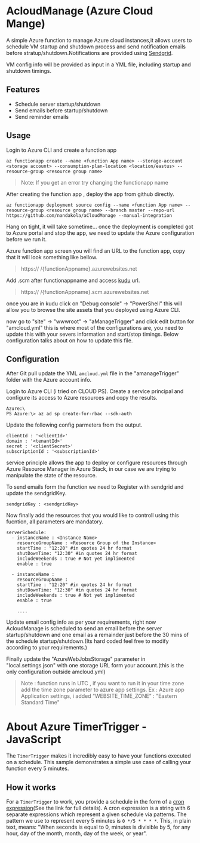 # AcloudManage (Azure Cloud Mange)

A simple Azure function to manage Azure cloud instances,it allows users to schedule VM startup and shutdown process and send notification emails before stratup/shutdown.Notifications are provided using [Sendgrid](https://sendgrid.com/docs).

VM config info will be provided as input in a YML file, including startup and shutdown timings.

## Features

- Schedule server startup/shutdown
- Send emails before startup/shutdown
- Send reminder emails

## Usage

Login to Azure CLI and create a function app

```
az functionapp create --name <function App name> --storage-account <storage account> --consumption-plan-location <location/eastus> --resource-group <resource group name>
```
> Note: If you get an error try changing the functionapp name

After creating the function app , deploy the app from github directly.

```
az functionapp deployment source config --name <function App name> --resource-group <resource group name> --branch master --repo-url https://github.com/nandakola/aCloudManage --manual-integration
```
Hang on tight, it will take sometime... once the deployment is completed got to Azure portal and stop the app, we need to update the Azure configuration before we run it.

Azure function app screen you will find an URL to the function app, copy that it will look something like bellow.

>https:// /{functionAppname}.azurewebsites.net

Add .scm after functionappname and access [kudu](https://github.com/projectkudu/kudu) url.

>https:// /{functionAppname}.scm.azurewebsites.net

once you are in kudu click on "Debug console" -> "PowerShell" this will allow you to browse the site assets that you deployed using Azure CLI.

now go to "site" -> "wwwroot" -> "aManageTrigger"  and click edit button for  "amcloud.yml" this is where most of the configurations are, you need to update this with your severs information and start/stop timings. Below configuration talks about on how to update this file.


## Configuration

After Git pull update the YML `amcloud.yml` file in the "amanageTrigger" folder with the Azure account info.

Login to Azure CLI (i tried on CLOUD PS).
Create a service principal and configure its access to Azure resources and copy the results.

```
Azure:\
PS Azure:\> az ad sp create-for-rbac --sdk-auth
```
Update the following config parmeters from the output.

```
clientId : '<clientId>'
domain : '<tenantId>'
secret : '<clientSecret>'
subscriptionId : '<subscriptionId>'
```
service principle allows the app to  deploy or configure resources through Azure Resource Manager in Azure Stack, in our case we are trying to manipulate the state of the resource.

To send emails form the function we need to Register with sendgrid and update the sendgridKey.
```
sendgridKey : <sendgridKey>
```

Now finally add the resources that you would like to controll using this fucntion, all parameters are mandatory.

```
serverSchedule:
  - instanceName : <Instance Name>
    resourceGroupName : <Resource Group of the Instance>
    startTime : "12:20" #in quotes 24 hr format
    shutDownTime: "12:30" #in quotes 24 hr format
    includeWeekends : true # Not yet implimented
    enable : true
  
  - instanceName : 
    resourceGroupName : 
    startTime : "12:20" #in quotes 24 hr format
    shutDownTime: "12:30" #in quotes 24 hr format
    includeWeekends : true # Not yet implimented
    enable : true

    ....
```
Update email config info as per your requirements, right now AcloudManage is scheduled to send an email before the server startup/shutdown and one email as a remainder just before the 30 mins of the schedule startup/shutdown.(Its hard coded feel free to modify according to your requirements.)

Finally update the "AzureWebJobsStorage" parameter in "local.settings.json" with one storage URL form your account.(this is the only configuration outside amcloud.yml)

>Note : function runs in UTC , if you want to run it in your time zone add the time zone parameter to azure app settings. Ex : Azure app Application settings, i added “WEBSITE_TIME_ZONE” : "Eastern Standard Time"

# About Azure TimerTrigger - JavaScript

The `TimerTrigger` makes it incredibly easy to have your functions executed on a schedule. This sample demonstrates a simple use case of calling your function every 5 minutes.

## How it works

For a `TimerTrigger` to work, you provide a schedule in the form of a [cron expression](https://en.wikipedia.org/wiki/Cron#CRON_expression)(See the link for full details). A cron expression is a string with 6 separate expressions which represent a given schedule via patterns. The pattern we use to represent every 5 minutes is `0 */5 * * * *`. This, in plain text, means: "When seconds is equal to 0, minutes is divisible by 5, for any hour, day of the month, month, day of the week, or year".

